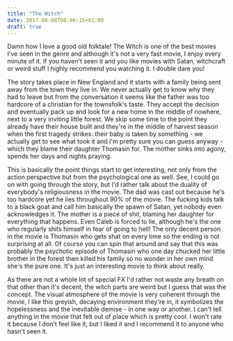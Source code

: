 ```yaml
---
title: "The Witch"
date: 2017-08-08T08:46:15+01:00
draft: true
---
```


Damn how I love a good old folktale! The Witch is one of the best movies I've seen in the genre and although it's not a very fast movie, I enjoy every minute of it. If you haven't seen it and you like movies with Satan, witchcraft or weird stuff I highly recommend you watching it. I double dare you!
<!-- more -->

The story takes place in New England and it starts with a family being sent away from the town they live in. We never actually get to know why they had to leave but from the conversation it seems like the father was too hardcore of a christian for the townsfolk's taste. They accept the decision and eventually pack up and look for a new home in the middle of nowhere, next to a very inviting little forest. We skip some time to the point they already have their house built and they're in the middle of harvest season when the first tragedy strikes: their baby is taken by something - we actually get to see what took it and I'm pretty sure you can guess anyway - which they blame their daughter Thomasin for. The mother sinks into agony, spends her days and nights praying.

This is basically the point things start to get interesting, not only from the action perspective but from the psychological one as well. See, I could go on with going through the story, but I'd rather talk about the duality of everybody's religiousness in the movie. The dad was cast out because he's too hardcore yet he lies throughout 90% of the movie. The fucking kids talk to a black goat and call him basically the spawn of Satan, yet nobody even acknowledges it. The mother is a piece of shit, blaming her daughter for everything that happens. Even Caleb is forced to lie, although he's the one who regularly shits himself in fear of going to hell! The only decent person in the movie is Thomasin who gets shat on every time so the ending is not surprising at all. Of course you can spin that around and say that this was probably the psychotic episode of Thomasin who one day chucked her little brother in the forest then killed his family so no wonder in her own mind she's the pure one. It's just an interesting movie to think about really.

As there are not a whole lot of special FX I'd rather not waste any breath on that other than it's decent, the witch parts are weird but I guess that was the concept. The visual atmosphere of the movie is very coherent through the movie, I like this greyish, decaying environment they're in, it symbolizes the hopelessness and the inevitable demise - in one way or another. I can't tell anything in the movie that felt out of place which is pretty cool. I won't rate it because I don't feel like it, but I liked it and I recommend it to anyone who hasn't seen it.
